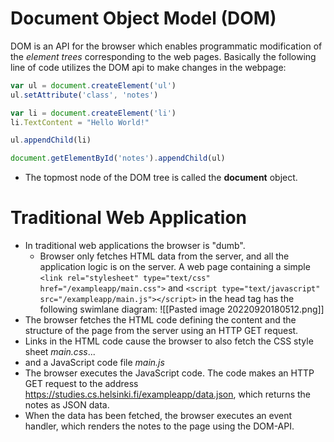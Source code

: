 # Document Object Model (DOM)
DOM is an API for the browser which enables programmatic modification of the *element trees* corresponding to the web pages. 
Basically the following line of code utilizes the DOM api to make changes in the webpage:

```js
var ul = document.createElement('ul')
ul.setAttribute('class', 'notes')

var li = document.createElement('li')
li.TextContent = "Hello World!"

ul.appendChild(li)

document.getElementById('notes').appendChild(ul)
```
- The topmost node of the DOM tree is called the **document** object.
# Traditional Web Application
- In traditional web applications the browser is "dumb". 
	- Browser only fetches HTML data from the server, and all the application logic is on the server.
A web page containing a simple `<link rel="stylesheet" type="text/css" href="/exampleapp/main.css">` and `<script type="text/javascript" src="/exampleapp/main.js"></script>` in the head tag has the following swimlane diagram:
![[Pasted image 20220920180512.png]]
 - The browser fetches the HTML code defining the content and the structure of the page from the server using an HTTP GET request.
 - Links in the HTML code cause the browser to also fetch the CSS style sheet _main.css_...
 - and a JavaScript code file *main.js*
 - The browser executes the JavaScript code. The code makes an HTTP GET request to the address https://studies.cs.helsinki.fi/exampleapp/data.json, which returns the notes as JSON data.
 - When the data has been fetched, the browser executes an event handler, which renders the notes to the page using the DOM-API.
